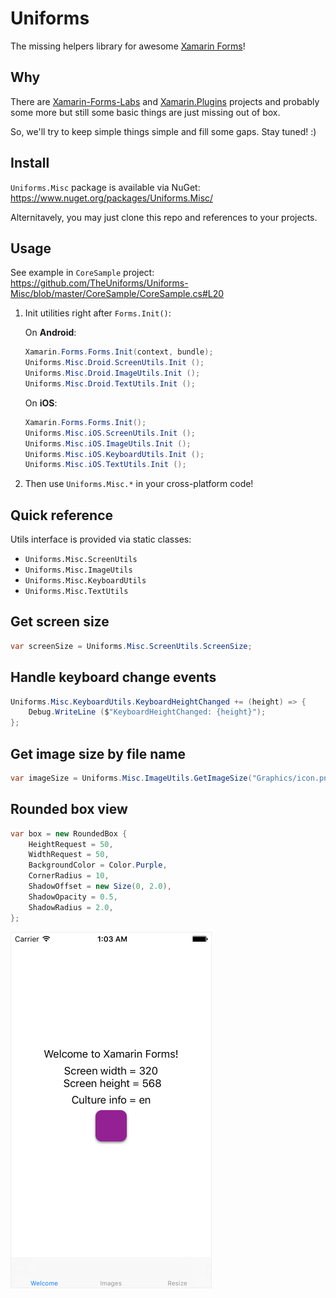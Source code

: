 Uniforms
========

The missing helpers library for awesome [Xamarin Forms](https://www.xamarin.com/forms)!

Why
---

There are [Xamarin-Forms-Labs](https://github.com/XLabs/Xamarin-Forms-Labs) and [Xamarin.Plugins](https://github.com/jamesmontemagno/Xamarin.Plugins) projects and probably some more but still some basic things are just missing out of box.

So, we'll try to keep simple things simple and fill some gaps. Stay tuned! :)

Install
-------

`Uniforms.Misc` package is available via NuGet:  
https://www.nuget.org/packages/Uniforms.Misc/

Alternitavely, you may just clone this repo and references to your projects.

Usage
-----

See example in `CoreSample` project:
https://github.com/TheUniforms/Uniforms-Misc/blob/master/CoreSample/CoreSample.cs#L20


1. Init utilities right after `Forms.Init()`:


    On **Android**:

    ```csharp
    Xamarin.Forms.Forms.Init(context, bundle);
    Uniforms.Misc.Droid.ScreenUtils.Init ();
    Uniforms.Misc.Droid.ImageUtils.Init ();
    Uniforms.Misc.Droid.TextUtils.Init ();
    ```

    On **iOS**:

    ```csharp
    Xamarin.Forms.Forms.Init();
    Uniforms.Misc.iOS.ScreenUtils.Init ();
    Uniforms.Misc.iOS.ImageUtils.Init ();
    Uniforms.Misc.iOS.KeyboardUtils.Init ();
    Uniforms.Misc.iOS.TextUtils.Init ();
    ```

2. Then use `Uniforms.Misc.*` in your cross-platform code!

Quick reference
---------------

Utils interface is provided via static classes:

- `Uniforms.Misc.ScreenUtils`
- `Uniforms.Misc.ImageUtils`
- `Uniforms.Misc.KeyboardUtils`
- `Uniforms.Misc.TextUtils`

## Get screen size

```csharp
var screenSize = Uniforms.Misc.ScreenUtils.ScreenSize;
```

## Handle keyboard change events

```csharp
Uniforms.Misc.KeyboardUtils.KeyboardHeightChanged += (height) => {
    Debug.WriteLine ($"KeyboardHeightChanged: {height}");
};
```

## Get image size by file name

```csharp
var imageSize = Uniforms.Misc.ImageUtils.GetImageSize("Graphics/icon.png");
```

## Rounded box view

```csharp
var box = new RoundedBox {
    HeightRequest = 50,
    WidthRequest = 50,
    BackgroundColor = Color.Purple,
    CornerRadius = 10,
    ShadowOffset = new Size(0, 2.0),
    ShadowOpacity = 0.5,
    ShadowRadius = 2.0,
};
```

<img src="./Screenshots/Screenshot1.png" style="border: 1px solid #eee;">
